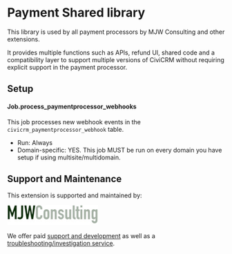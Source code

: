 # Payment Shared library

This library is used by all payment processors by MJW Consulting and other extensions.

It provides multiple functions such as APIs, refund UI, shared code and a compatibility layer to support multiple versions of CiviCRM without requiring explicit support in the payment processor.

## Setup

#### Job.process_paymentprocessor_webhooks

This job processes new webhook events in the `civicrm_paymentprocessor_webhook` table.

* Run: Always
* Domain-specific: YES. This job MUST be run on every domain you have setup if using multisite/multidomain.

## Support and Maintenance

This extension is supported and maintained by:

[![MJW Consulting](images/mjwconsulting.jpg)](https://www.mjwconsult.co.uk)

We offer paid [support and development](https://mjw.pt/support) as well as a [troubleshooting/investigation service](https://mjw.pt/investigation).
